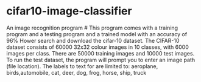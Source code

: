 # cifar10-image-classifier
An image recognition program #
This program comes with a training program and a testing program and a trained model with an accuracy of 96%
Hower search and download the cifar-10 dataset.
The CIFAR-10 dataset consists of 60000 32x32 colour images in 10 classes, with 6000 images per class. There are 50000 training images and 10000 test images. 
To run the test dataset, the program will prompt you to enter an image path (file location).
The labels to text for are limited to: aeroplane, birds,automobile, cat, deer, dog, frog, horse, ship, truck
